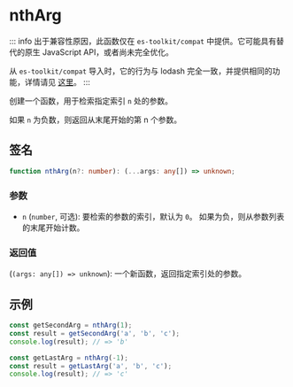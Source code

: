 # nthArg

::: info
出于兼容性原因，此函数仅在 `es-toolkit/compat` 中提供。它可能具有替代的原生 JavaScript API，或者尚未完全优化。

从 `es-toolkit/compat` 导入时，它的行为与 lodash 完全一致，并提供相同的功能，详情请见 [这里](../../../compatibility.md)。
:::

创建一个函数，用于检索指定索引 `n` 处的参数。

如果 `n` 为负数，则返回从末尾开始的第 n 个参数。

## 签名

```typescript
function nthArg(n?: number): (...args: any[]) => unknown;
```

### 参数

- `n` (`number`, 可选): 要检索的参数的索引，默认为 `0`。
  如果为负，则从参数列表的末尾开始计数。

### 返回值

(`(args: any[]) => unknown`): 一个新函数，返回指定索引处的参数。

## 示例

```typescript
const getSecondArg = nthArg(1);
const result = getSecondArg('a', 'b', 'c');
console.log(result); // => 'b'

const getLastArg = nthArg(-1);
const result = getLastArg('a', 'b', 'c');
console.log(result); // => 'c'
```
